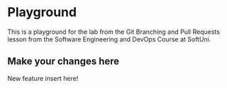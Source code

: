 # Playground
This is a playground for the lab from the Git Branching and Pull Requests lesson from the Software Engineering and DevOps Course at SoftUni.

## Make your changes here
New feature insert here!
